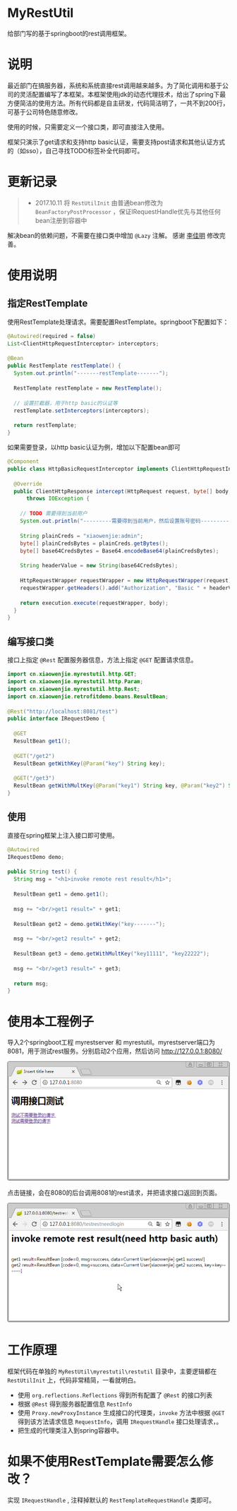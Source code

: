 # MyRestUtil
给部门写的基于springboot的rest调用框架。

# 说明

最近部门在搞服务器，系统和系统直接rest调用越来越多。为了简化调用和基于公司的灵活配置编写了本框架。本框架使用jdk的动态代理技术，给出了spring下最方便简洁的使用方法。所有代码都是自主研发，代码简洁明了，一共不到200行，可基于公司特色随意修改。

使用的时候，只需要定义一个接口类，即可直接注入使用。

框架只演示了get请求和支持http basic认证，需要支持post请求和其他认证方式的（如sso），自己寻找TODO标签补全代码即可。

# 更新记录
> * 2017.10.11 将 `RestUtilInit` 由普通bean修改为 `BeanFactoryPostProcessor` ，保证IRequestHandle优先与其他任何bean注册到容器中

解决bean的依赖问题，不需要在接口类中增加 `@Lazy` 注解。 感谢 [李佳明](https://github.com/pkpk1234) 修改完善。




# 使用说明

## 指定RestTemplate

使用RestTemplate处理请求。需要配置RestTemplate。springboot下配置如下：

```Java
@Autowired(required = false)
List<ClientHttpRequestInterceptor> interceptors;

@Bean
public RestTemplate restTemplate() {
  System.out.println("-------restTemplate-------");

  RestTemplate restTemplate = new RestTemplate();

  // 设置拦截器，用于http basic的认证等
  restTemplate.setInterceptors(interceptors);

  return restTemplate;
}
```

如果需要登录，以http basic认证为例，增加以下配置bean即可

```Java
@Component
public class HttpBasicRequestInterceptor implements ClientHttpRequestInterceptor {

  @Override
  public ClientHttpResponse intercept(HttpRequest request, byte[] body, ClientHttpRequestExecution execution)
      throws IOException {

    // TODO 需要得到当前用户
    System.out.println("---------需要得到当前用户，然后设置账号密码-----------");

    String plainCreds = "xiaowenjie:admin";
    byte[] plainCredsBytes = plainCreds.getBytes();
    byte[] base64CredsBytes = Base64.encodeBase64(plainCredsBytes);

    String headerValue = new String(base64CredsBytes);

    HttpRequestWrapper requestWrapper = new HttpRequestWrapper(request);
    requestWrapper.getHeaders().add("Authorization", "Basic " + headerValue);

    return execution.execute(requestWrapper, body);
  }
}
```

## 编写接口类

接口上指定 `@Rest` 配置服务器信息，方法上指定 `@GET` 配置请求信息。

```Java
import cn.xiaowenjie.myrestutil.http.GET;
import cn.xiaowenjie.myrestutil.http.Param;
import cn.xiaowenjie.myrestutil.http.Rest;
import cn.xiaowenjie.retrofitdemo.beans.ResultBean;

@Rest("http://localhost:8081/test")
public interface IRequestDemo {

  @GET
  ResultBean get1();

  @GET("/get2")
  ResultBean getWithKey(@Param("key") String key);

  @GET("/get3")
  ResultBean getWithMultKey(@Param("key1") String key, @Param("key2") String key2);
}
```


## 使用

直接在spring框架上注入接口即可使用。

```Java
@Autowired
IRequestDemo demo;

public String test() {
  String msg = "<h1>invoke remote rest result</h1>";

  ResultBean get1 = demo.get1();

  msg += "<br/>get1 result=" + get1;

  ResultBean get2 = demo.getWithKey("key-------");

  msg += "<br/>get2 result=" + get2;

  ResultBean get3 = demo.getWithMultKey("key11111", "key22222");

  msg += "<br/>get3 result=" + get3;

  return msg;
}
```

# 使用本工程例子

导入2个springboot工程 myrestserver 和 myrestutil。myrestserver端口为8081，用于测试rest服务。分别启动2个应用，然后访问 http://127.0.0.1:8080/ 

![](/pictures/1.png) 

点击链接，会在8080的后台调用8081的rest请求，并把请求接口返回到页面。

![](/pictures/2.png) 

# 工作原理

框架代码在单独的 `MyRestUtil\myrestutil\restutil` 目录中，主要逻辑都在 `RestUtilInit` 上，代码非常精简，一看就明白。

* 使用 `org.reflections.Reflections` 得到所有配置了 `@Rest` 的接口列表
* 根据 `@Rest` 得到服务器配置信息 `RestInfo`
* 使用 `Proxy.newProxyInstance` 生成接口的代理类，`invoke` 方法中根据 `@GET` 得到该方法请求信息 `RequestInfo`，调用 `IRequestHandle` 接口处理请求，。
* 把生成的代理类注入到spring容器中。

# 如果不使用RestTemplate需要怎么修改？

实现 `IRequestHandle` , 注释掉默认的 `RestTemplateRequestHandle` 类即可。
